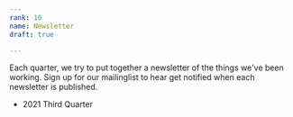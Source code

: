 ```yaml
---
rank: 10
name: Newsletter
draft: true

---
```

Each quarter, we try to put together a newsletter of the things we've been working. Sign up for our mailinglist to hear get notified when each newsletter is published.

* 2021 Third Quarter